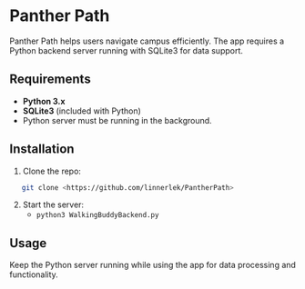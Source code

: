 # Panther Path

Panther Path helps users navigate campus efficiently. The app requires a Python backend server running with SQLite3 for data support.

## Requirements

- **Python 3.x**
- **SQLite3** (included with Python)
- Python server must be running in the background.

## Installation

1. Clone the repo:
```bash
   git clone <https://github.com/linnerlek/PantherPath>
```
2. Start the server:
    - `python3 WalkingBuddyBackend.py`

## Usage
Keep the Python server running while using the app for data processing and functionality.
            
